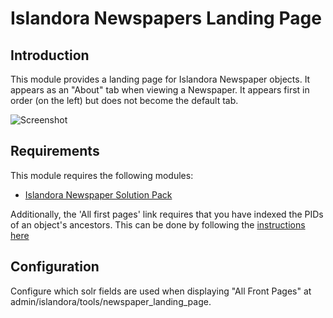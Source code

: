 # Islandora Newspapers Landing Page

## Introduction

This module provides a landing page for Islandora Newspaper objects. 
It appears as an "About" tab when viewing a Newspaper. It appears first
in order (on the left) but does not become the default tab.

![Screenshot](https://user-images.githubusercontent.com/1943338/29537535-7ec2a606-8698-11e7-9b4f-e733e31de618.png)

## Requirements

This module requires the following modules:

* [Islandora Newspaper Solution Pack](https://github.com/Islandora/islandora_solution_pack_newspaper)

Additionally, the 'All first pages' link requires that you have indexed 
the PIDs of an object's ancestors. This can be done by following the [instructions here](https://gist.github.com/daniel-dgi/6001819)

## Configuration

Configure which solr fields are used when displaying "All Front Pages" at admin/islandora/tools/newspaper_landing_page.

